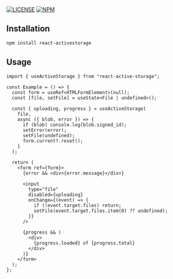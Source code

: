 [![LICENSE](https://img.shields.io/badge/license-MIT-blue.svg)](https://github.com/ksylvest/react-activestorage/blob/main/LICENSE)
[![NPM](https://img.shields.io/npm/v/react-activestorage.svg)](https://www.npmjs.com/package/react-activestorage)

## Installation

```bash
npm install react-activestorage
```

## Usage

```tsx
import { useActiveStorage } from "react-active-storage";

const Example = () => {
  const form = useRef<HTMLFormElement>(null);
  const [file, setFile] = useState<File | undefined>();

  const { uploading, progress } = useActiveStorage(
    file,
    async ({ blob, error }) => {
      if (blob) console.log(blob.signed_id);
      setError(error);
      setFile(undefined);
      form.current?.reset();
    }
  );

  return (
    <form ref={form}>
      {error && <div>{error.message}</div>}

      <input
        type="file"
        disabled={uploading}
        onChange={(event) => {
          if (!event.target.files) return;
          setFile(event.target.files.item(0) ?? undefined);
        }}
      />

      {progress && (
        <div>
          {progress.loaded} of {progress.total}
        </div>
      )}
    </form>
  );
};
```
